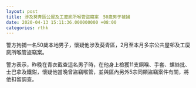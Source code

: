 ```yaml
---
layout: post
title: 涉及葵青區公屋及工廈廁所喉管盜竊案　50歲男子被捕
date: 2020-04-13 15:11:36.000000000 +08:00
categories: rthk
---
```


警方拘捕一名50歲本地男子，懷疑他涉及葵青區，2月至本月多宗公共屋邨及工廈廁所喉管盜竊案。

警方表示，昨晚在青衣截查這名男子時，在他身上檢獲11支銅喉、手套、螺絲批、士巴拿及鐵鉗，懷疑他當晚曾盜竊喉管，並與區內另外5宗同類盜竊案件有關，將他扣留調查。

